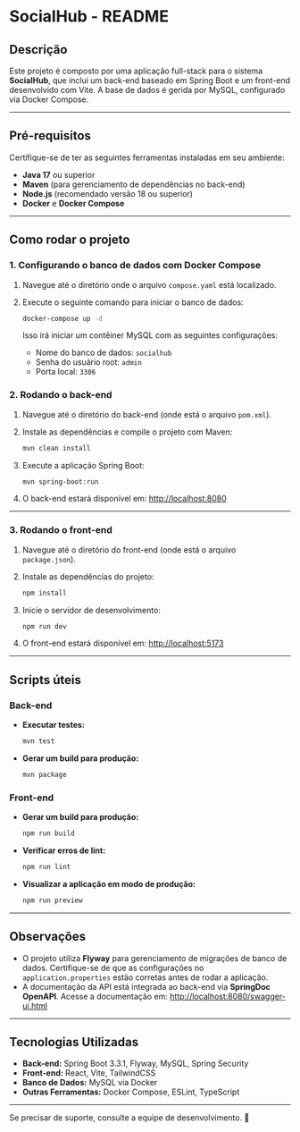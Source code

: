 # SocialHub - README

## Descrição

Este projeto é composto por uma aplicação full-stack para o sistema **SocialHub**, que inclui um back-end baseado em Spring Boot e um front-end desenvolvido com Vite. A base de dados é gerida por MySQL, configurado via Docker Compose.

---

## Pré-requisitos

Certifique-se de ter as seguintes ferramentas instaladas em seu ambiente:

- **Java 17** ou superior
- **Maven** (para gerenciamento de dependências no back-end)
- **Node.js** (recomendado versão 18 ou superior)
- **Docker** e **Docker Compose**

---

## Como rodar o projeto

### 1. Configurando o banco de dados com Docker Compose

1. Navegue até o diretório onde o arquivo `compose.yaml` está localizado.
2. Execute o seguinte comando para iniciar o banco de dados:

   ```bash
   docker-compose up -d
   ```

   Isso irá iniciar um contêiner MySQL com as seguintes configurações:
    - Nome do banco de dados: `socialhub`
    - Senha do usuário root: `admin`
    - Porta local: `3306`

### 2. Rodando o back-end

1. Navegue até o diretório do back-end (onde está o arquivo `pom.xml`).
2. Instale as dependências e compile o projeto com Maven:

   ```bash
   mvn clean install
   ```

3. Execute a aplicação Spring Boot:

   ```bash
   mvn spring-boot:run
   ```

4. O back-end estará disponível em: [http://localhost:8080](http://localhost:8080)

---

### 3. Rodando o front-end

1. Navegue até o diretório do front-end (onde está o arquivo `package.json`).
2. Instale as dependências do projeto:

   ```bash
   npm install
   ```

3. Inicie o servidor de desenvolvimento:

   ```bash
   npm run dev
   ```

4. O front-end estará disponível em: [http://localhost:5173](http://localhost:5173)

---

## Scripts úteis

### Back-end
- **Executar testes:**
  ```bash
  mvn test
  ```

- **Gerar um build para produção:**
  ```bash
  mvn package
  ```

### Front-end
- **Gerar um build para produção:**
  ```bash
  npm run build
  ```

- **Verificar erros de lint:**
  ```bash
  npm run lint
  ```

- **Visualizar a aplicação em modo de produção:**
  ```bash
  npm run preview
  ```

---

## Observações

- O projeto utiliza **Flyway** para gerenciamento de migrações de banco de dados. Certifique-se de que as configurações no `application.properties` estão corretas antes de rodar a aplicação.
- A documentação da API está integrada ao back-end via **SpringDoc OpenAPI**. Acesse a documentação em: [http://localhost:8080/swagger-ui.html](http://localhost:8080/swagger-ui.html)

---

## Tecnologias Utilizadas

- **Back-end:** Spring Boot 3.3.1, Flyway, MySQL, Spring Security
- **Front-end:** React, Vite, TailwindCSS
- **Banco de Dados:** MySQL via Docker
- **Outras Ferramentas:** Docker Compose, ESLint, TypeScript

--- 

Se precisar de suporte, consulte a equipe de desenvolvimento. 🎉
